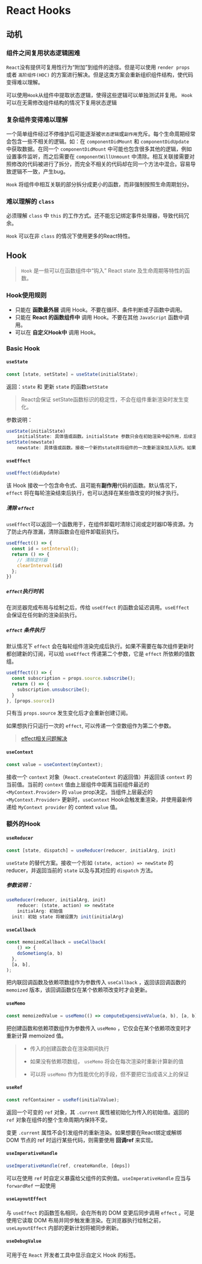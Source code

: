 # React Hooks

## 动机

### 组件之间复用状态逻辑困难

`React`没有提供可复用性行为“附加”到组件的途径。但是可以使用 `render props` 或者 `高阶组件(HOC)` 的方案进行解决。但是这类方案会重新组织组件结构，使代码变得难以理解。

可以使用`Hook`从组件中提取状态逻辑，使得这些逻辑可以单独测试并复用。 `Hook`可以在无需修改组件结构的情况下复用状态逻辑

### 复杂组件变得难以理解

一个简单组件经过不停维护后可能逐渐被`状态逻辑`或`副作用`充斥。每个生命周期经常会包含一些不相关的逻辑。如：在 `componentDidMount` 和 `componentDidUpdate` 中获取数据。在同一个 `componentDidMount` 中可能也包含很多其他的逻辑，例如设置事件监听，而之后需要在 `componentWillUnmount` 中清除。相互关联接需要对照修改的代码被进行了拆分，而完全不相关的代码却在同一个方法中混合。容易导致逻辑不一致，产生bug。

`Hook` 将组件中相互关联的部分拆分成更小的函数，而非强制按照生命周期划分。

### 难以理解的 `class`

必须理解 `class` 中 `this` 的工作方式。还不能忘记绑定事件处理器，导致代码冗余。

`Hook` 可以在非 `class` 的情况下使用更多的React特性。

## Hook

>  `Hook` 是一些可以在函数组件中“钩入” React state 及生命周期等特性的函数。

### Hook使用规则

+ 只能在 **函数最外层** 调用 Hook。不要在循环、条件判断或子函数中调用。
+ 只能在 **React 的函数组件中** 调用 Hook。不要在其他 `JavaScript` 函数中调用。
+ 可以在 **自定义Hook中** 调用 Hook。

### Basic Hook

#### `useState`

```javascript
const [state, setState] = useState(initialState);
```

返回：`state` 和 更新 `state` 的函数`setState`

> React会保证 setState函数标识的稳定性，不会在组件重新渲染时发生变化。

参数说明：

``` javascript
useState(initialState)
	initialState: 具体值或函数。initialState 参数只会在初始渲染中起作用，后续渲染时会被忽略。如果初始 state 									需要通过复杂计算获得，可以传入一个函数，在函数中计算并返回初始值。
setState(newstate)
	newstate: 具体值或函数。接收一个新的state并将组件的一次重新渲染加入队列。如果新的 state 需要通过复杂计算获						得，可以传入一个函数，在函数中计算并返回新state。
```

#### `useEffect`

``` javascript
useEffect(didUpdate)
```

该 Hook 接收一个包含命令式、且可能有**副作用**代码的函数。默认情况下，`effect` 将在每轮渲染结束后执行，也可以选择在某些值改变的时候才执行。

##### 清除 `effect`

`useEffect`可以返回一个函数用于，在组件卸载时清除订阅或定时器ID等资源。为了防止内存泄漏，清除函数会在组件卸载前执行。

``` javascript
useEffect(() => {
  const id = setInterval();
  return () => {
    // 清除定时器
    clearInterval(id)
  };
})
```

##### `effect`执行时机

在浏览器完成布局与绘制之后，传给 `useEffect` 的函数会延迟调用。`useEffect` 会保证在任何新的渲染前执行。

##### `effect` 条件执行

默认情况下 `effect` 会在每轮组件渲染完成后执行。如果不需要在每次组件更新时都创建新的订阅，可以给 `useEffect` 传递第二个参数，它是 `effect` 所依赖的值数组。

``` javascript
useEffect(() => {
  const subscription = props.source.subscribe();
  return () => {
    subscription.unsubscribe();
  }
}, [props.source])
```

只有当 `props.source` 发生变化后才会重新创建订阅。

如果想执行只运行一次的 `effect`, 可以传递一个空数组作为第二个参数。

> [effect相关问题解决](https://zh-hans.reactjs.org/docs/hooks-faq.html#can-i-skip-an-effect-on-updates)

#### `useContext`

``` javascript
const value = useContext(myContext);
```

接收一个 `context` 对象（`React.createContext` 的返回值）并返回该 `context` 的当前值。当前的 `context` 值由上层组件中距离当前组件最近的 `<MyContext.Provider>` 的 `value` prop决定。当组件上层最近的 `<MyContext.Provider>` 更新时，`useContext` Hook会触发重渲染，并使用最新传递给 `MyContext provider` 的 context `value` 值。

### 额外的Hook

#### `useReducer`

``` javascript
const [state, dispatch] = useReducer(reducer, initialArg, init)
```

`useState` 的替代方案。接收一个形如 `(state, action) => newState` 的 reducer，并返回当前的 `state` 以及与其对应的 `dispatch` 方法。

##### 参数说明：

``` javascript
useReducer(reducer, initialArg, init)
	reducer: (state, action) => newState
	initialArg: 初始值
  init: 初始 state 将被设置为 init(initialArg) 
```



#### `useCallback`

``` javascript
const memoizedCallback = useCallback(
	() => {
    doSometiong(a, b)
  },
  [a, b],
);
```

把内联回调函数及依赖项数组作为参数传入 `useCallback` ，返回该回调函数的 `memoized` 版本，该回调函数仅在某个依赖项改变时才会更新。

#### `useMemo`

``` javascript
const memoizedValue = useMemo(() => computeExpensiveValue(a, b), [a, b])
```

把创建函数和依赖项数组作为参数传入 `useMemo` ，它仅会在某个依赖项改变时才重新计算 memoized 值。

> + 传入的创建函数会在渲染期间执行
>
> + 如果没有依赖项数组， `useMemo` 将会在每次渲染时重新计算新的值
> + 可以将 `useMemo` 作为性能优化的手段，但不要把它当成语义上的保证

#### `useRef`

``` javascript
const refContainer = useRef(initialValue);
```

返回一个可变的 `ref` 对象，其 `.current` 属性被初始化为传入的初始值。返回的 `ref` 对象在组件的整个生命周期内保持不变。

变更 `.current` 属性不会引发组件的重新渲染。如果想要在React绑定或解绑 DOM 节点的 ref 时运行某些代码，则需要使用 **回调ref** 来实现。

#### `useImperativeHandle`

``` javascript
useImperativeHandle(ref, createHandle, [deps])
```

可以在使用 `ref` 时自定义暴露给父组件的实例值。`useImperativeHandle` 应当与 `forwardRef` 一起使用

#### `useLayoutEffect`

与 `useEffect` 的函数签名相同，会在所有的 DOM 变更后同步调用 `effect` 。可是使用它读取 DOM 布局并同步触发重渲染。在浏览器执行绘制之前， `useLayoutEffect` 内部的更新计划将被同步刷新。

#### `useDebugValue`

可用于在 `React` 开发者工具中显示自定义 Hook 的标签。